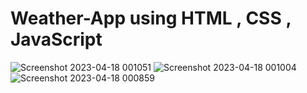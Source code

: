 # Weather-App using HTML , CSS , JavaScript 

![Screenshot 2023-04-18 001051](https://user-images.githubusercontent.com/85452305/232581049-e998a787-447d-49bd-a218-401ce1ddf6f0.png)
![Screenshot 2023-04-18 001004](https://user-images.githubusercontent.com/85452305/232581061-39060d84-17f0-4ae9-908b-94f574c3b76e.png)
![Screenshot 2023-04-18 000859](https://user-images.githubusercontent.com/85452305/232581069-9b25dfcf-2cb9-4533-b000-d20eb43c2d54.png)
